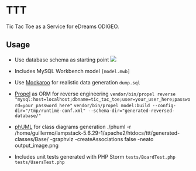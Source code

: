 TTT
========

Tic Tac Toe as a Service for eDreams ODIGEO.

## Usage

* Use database schema as starting point
![](https://raw.github.com/guillermo-maquieira/ttt/master/er.png)

* Includes MySQL Workbench model
`[model.mwb]`

* Use [Mockaroo](https://www.mockaroo.com/) for realistic data generation
`dump.sql`

* [Propel](http://propelorm.org/) as ORM for reverse engineering
`vendor/bin/propel reverse "mysql:host=localhost;dbname=tic_tac_toe;user=your_user_here;password=your_password_here"`
`vendor/bin/propel model:build --config-dir="/tmp/runtime-conf.xml" --schema-dir="generated-reversed-database/"`

* [phUML](https://github.com/jakobwesthoff/phuml) for class diagrams generation
./phuml -r /home/guillermo/lampstack-5.6.29-1/apache2/htdocs/ttt/generated-classes/Base/ -graphviz -createAssociations false -neato output_image.png

* Includes unit tests generated with PHP Storm
`tests/BoardTest.php`
`tests/UsersTest.php`